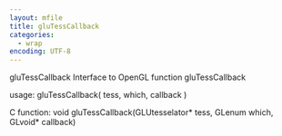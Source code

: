 ```yaml
---
layout: mfile
title: gluTessCallback
categories:
  - wrap
encoding: UTF-8
---
```


gluTessCallback  Interface to OpenGL function gluTessCallback

usage:  gluTessCallback( tess, which, callback )

C function:  void gluTessCallback(GLUtesselator\* tess, GLenum which, GLvoid\* callback)